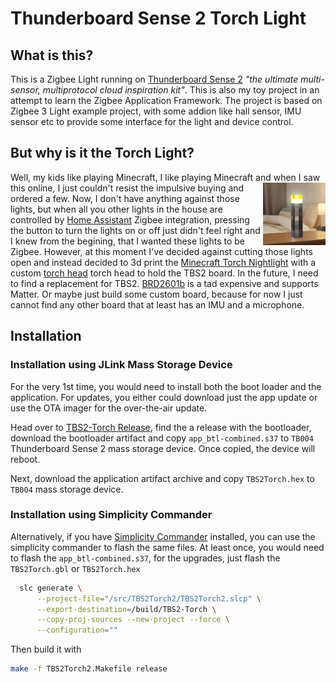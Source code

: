 # Thunderboard Sense 2 Torch Light

## What is this?

This is a Zigbee Light running on [Thunderboard Sense 2](https://www.silabs.com/documents/public/user-guides/ug309-sltb004a-user-guide.pdf) *"the ultimate multi-sensor, multiprotocol cloud inspiration kit"*. This is also my toy project in an attempt to learn the Zigbee Application Framework. The project is based on Zigbee 3 Light example project, with some addion like hall sensor, IMU sensor etc to provide some interface for the light and device control.

## But why is it the Torch Light?

Well, my kids like playing Minecraft, I like playing Minecraft and when I saw this <img align="right" width="100" height="100" src="Docs/Media/minecraft-torch-toy.png">
online, I just couldn't resist the impulsive buying and ordered a few. Now, I don't have anything against those lights, but when all you other lights in the house are controlled by [Home Assistant](https://www.home-assistant.io/) Zigbee integration, pressing the button to turn the lights on or off just didn't feel right and I knew from the begining, that I wanted these lights to be Zigbee. However, at this moment I've decided against cutting those lights open and instead decided to 3d print the [Minecraft Torch Nightlight][3d Source Torch Light] with a custom [torch head](3D%20Models/TBS2-Torch-head.stl) torch head to hold the TBS2 board. In the future, I need to find a replacement for TBS2. [BRD2601b](https://www.silabs.com/documents/public/user-guides/ug524-brd2601b-user-guide.pdf) is a tad expensive and supports Matter. Or maybe just build some custom board, because for now I just cannot find any other board that at least has an IMU and a microphone.

## Installation

### Installation using JLink Mass Storage Device

For the very 1st time, you would need to install both the boot loader and the application. For updates, you either could download just the app update or use the OTA imager for the over-the-air update.

Head over to [TBS2-Torch Release](https://github.com/Adminiuga/TBS2Torch/releases), find the a release with the bootloader, download the bootloader artifact and copy `app_btl-combined.s37` to `TB004` Thunderboard Sense 2 mass storage device. Once copied, the device will reboot.

Next, download the application artifact archive and copy `TBS2Torch.hex` to `TB004` mass storage device.

### Installation using Simplicity Commander

Alternatively, if you have [Simplicity Commander][Simplicity Commander] installed, you can use the simplicity commander to flash the same files. At least once, you would need to flash the `app_btl-combined.s37`, for the upgrades, just flash the `TBS2Torch.gbl` or `TBS2Torch.hex`


```bash
  slc generate \
      --project-file="/src/TBS2Torch2/TBS2Torch2.slcp" \
      --export-destination=/build/TBS2-Torch \
      --copy-proj-sources --new-project --force \
      --configuration=""
```

Then build it with

```bash
make -f TBS2Torch2.Makefile release
```

[Reference Table]: #
[3d Source Torch Light]: https://www.thingiverse.com/thing:2002669 "3D Torch Light"
[Simplicity Commander]: https://community.silabs.com/s/article/simplicity-commander?language=en_US "Simplicity Commander"

